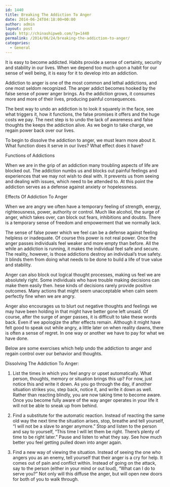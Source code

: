 ```yaml
---
id: 1440
title: Breaking The Addiction To Anger
date: 2014-06-24T04:18:00+00:00
author: admin
layout: post
guid: http://chinashipweb.com/?p=1440
permalink: /2014/06/24/breaking-the-addiction-to-anger/
categories:
  - General
---
```

It is easy to become addicted. Habits provide a sense of certainty, security and stability in our lives. When we depend too much upon a habit for our sense of well being, it is easy for it to develop into an addiction.

Addiction to anger is one of the most common and lethal addictions, and one most seldom recognized. The anger addict becomes hooked by the false sense of power anger brings. As the addiction grows, it consumes more and more of their lives, producing painful consequences.

The best way to undo an addiction is to look it squarely in the face, see what triggers it, how it functions, the false promises it offers and the huge costs we pay. The next step is to undo the lack of awareness and false thoughts the keeps the addiction alive. As we begin to take charge, we regain power back over our lives.

To begin to dissolve the addiction to anger, we must learn more about it. What function does it serve in our lives? What effect does it have?

Functions of Addictions

When we are in the grip of an addiction many troubling aspects of life are blocked out. The addiction numbs us and blocks out painful feelings and experiences that we may not wish to deal with. It prevents us from seeing and dealing with issues, which need to be attended to. At this point the addiction serves as a defense against anxiety or hopelessness.

Effects Of Addiction To Anger

When we are angry we often have a temporary feeling of strength, energy, righteousness, power, authority or control. Much like alcohol, the surge of anger, which takes over, can block out fears, inhibitions and doubts. There is a temporary sense of freedom and empowerment that we normally lack.

The sense of false power which we feel can be a defense against feeling helpless or inadequate. Of course this power is not real power. Once the anger passes individuals feel weaker and more empty than before. All the while an addiction is running, it makes the individual feel safe and secure. The reality, however, is those addictions destroy an individual&#8217;s true safety. It blinds them from doing what needs to be done to build a life of true value and stability.

Anger can also block out logical thought processes, making us feel we are absolutely right. Some individuals who have trouble making decisions can make them easily then. hese kinds of decisions rarely provide positive outcomes. Many actions that might seem unacceptable when calm seem perfectly fine when we are angry.

Anger also encourages us to blurt out negative thoughts and feelings we may have been holding in that might have better gone left unsaid. Of course, after the surge of anger passes, it is difficult to take these words back. Even if we apologize the after effects remain. Although it might have felt good to speak out while angry, a little later on when reality dawns, there is often a sense of regret. In one way or another we have to pay for what we have done.

Below are some exercises which help undo the addiction to anger and regain control over our behavior and thoughts.

Dissolving The Addiction To Anger:

1) List the times in which you feel angry or upset automatically. What person, thoughts, memory or situation brings this up? For now, just notice this and write it down. As you go through the day, if another situation strikes you, step back, notice it, and write it down as well. Rather than reacting blindly, you are now taking time to become aware. Once you become fully aware of the way anger operates in your life it will not be able to sneak up from behind.

2) Find a substitute for the automatic reaction. Instead of reacting the same old way the next time the situation arises, stop, breathe and tell yourself, &#8220;I will not be a slave to anger anymore.&#8221; Stop and listen to the person and say to yourself, &#8220;This time I will let them be right. There&#8217;s plenty of time to be right later.&#8221; Pause and listen to what they say. See how much better you feel getting pulled down into anger again.

3) Find a new way of viewing the situation. Instead of seeing the one who angers you as an enemy, tell yourself that their anger is a cry for help. It comes out of pain and conflict within. Instead of going on the attack, say to the person (either in your mind or out loud), &#8220;What can I do to serve you?&#8221; Not only will this diffuse the anger, but will open new doors for both of you to walk through.